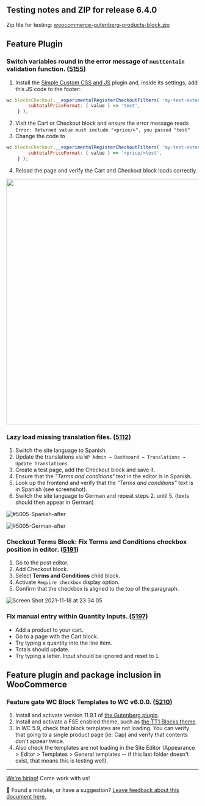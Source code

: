 ## Testing notes and ZIP for release 6.4.0

Zip file for testing: [woocommerce-gutenberg-products-block.zip](https://github.com/woocommerce/woocommerce-gutenberg-products-block/files/7581080/woocommerce-gutenberg-products-block.zip)

## Feature Plugin

### Switch variables round in the error message of `mustContain` validation function. ([5155](https://github.com/woocommerce/woocommerce-gutenberg-products-block/pull/5155))

1. Install the [Simple Custom CSS and JS](https://wordpress.org/plugins/custom-css-js/) plugin and, inside its settings, add this JS code to the footer:
```js
wc.blocksCheckout.__experimentalRegisterCheckoutFilters( 'my-test-extension', {
		subtotalPriceFormat: ( value ) => 'test',
	} );
```
2. Visit the Cart or Checkout block and ensure the error message reads `Error: Returned value must include "<price/>", you passed "test"`
3. Change the code to
```js
wc.blocksCheckout.__experimentalRegisterCheckoutFilters( 'my-test-extension', {
		subtotalPriceFormat: ( value ) => '<price/>test',
	} );
```
4. Reload the page and verify the Cart and Checkout block loads correctly.

<img src="https://user-images.githubusercontent.com/5656702/141991343-fd10d3c3-a04f-4486-ac2b-505f8cba3ac0.png" alt="" width="642" />

### Lazy load missing translation files. ([5112](https://github.com/woocommerce/woocommerce-gutenberg-products-block/pull/5112))
1. Switch the site language to Spanish.
2. Update the translations via `WP Admin → Dashboard → Translations → Update Translations`.
3. Create a test page, add the Checkout block and save it.
4. Ensure that the _"Terms and conditions"_ text in the editor is in Spanish.
5. Look up the frontend and verify that the _"Terms and conditions"_ text is in Spanish (see screenshot).
6. Switch the site language to German and repeat steps 2. until 5. (texts should then appear in German)

![#5005-Spanish-after](https://user-images.githubusercontent.com/3323310/140933124-619a9701-a74d-43d3-8a55-1540c4ff0de1.png)

![#5005-German-after](https://user-images.githubusercontent.com/3323310/140933183-0887538e-5c3a-4161-aef8-bd53ac8463dc.png)

### Checkout Terms Block: Fix Terms and Conditions checkbox position in editor. ([5191](https://github.com/woocommerce/woocommerce-gutenberg-products-block/pull/5191))
1. Go to the post editor.
2. Add Checkout block.
3. Select **Terms and Conditions** child block.
4. Activate `Require checkbox` display option.
5. Confirm that the checkbox is aligned to the top of the paragraph.

![Screen Shot 2021-11-18 at 23 34 05](https://user-images.githubusercontent.com/1847066/142507675-5cd34956-8bdf-41b2-9f3d-eff00928f548.png)

### Fix manual entry within Quantity Inputs. ([5197](https://github.com/woocommerce/woocommerce-gutenberg-products-block/pull/5197))
- Add a product to your cart.
- Go to a page with the Cart block.
- Try typing a quantity into the line item.
- Totals should update.
- Try typing a letter. Input should be ignored and reset to `1`.

## Feature plugin and package inclusion in WooCommerce

### Feature gate WC Block Templates to WC v6.0.0. ([5210](https://github.com/woocommerce/woocommerce-gutenberg-products-block/pull/5210))
1. Install and activate version 11.9.1 of [the Gutenberg plugin](https://wordpress.org/plugins/gutenberg/).
2. Install and activate a FSE enabled theme, such as [the TT1 Blocks theme](https://wordpress.org/themes/tt1-blocks/).
3. In WC 5.9, check that block templates are not loading. You can verify that going to a single product page (ie: Cap) and verify that contents don't appear twice.
4. Also check the templates are not loading in the Site Editor (Appearance > Editor > Templates > General templates -- if this last folder doesn't exist, that means this is testing well).

<!-- FEEDBACK -->
---

[We're hiring!](https://woocommerce.com/careers/) Come work with us!

🐞 Found a mistake, or have a suggestion? [Leave feedback about this document here.](https://github.com/woocommerce/woocommerce-gutenberg-products-block/issues/new?assignees=&labels=type%3A+documentation&template=--doc-feedback.md&title=Feedback%20on%20./docs/testing/releases/640.md)
<!-- /FEEDBACK -->

